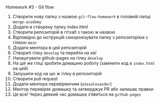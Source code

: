 Homework #3 - Git flow

1. Створити нову папку з назвою `git-flow-homework` в головній папці `merge-academy`
2. Додати в створену папку index.html
3. Створити репозиторій в гітхаб з такою ж назвою
4. Відповідно до інструкцій синхронізувати папку з репозиторієм з гілкою `main`
5. Додати ментора в цей репозиторій
6. Створиті гілку `develop` та перейти на неї
7. Налаштувати github-pages на гілку `develop`
8. На цій же гілці зробити домашню роботу (замінити код в `index.html` на цей)
9. Запушити код на цю ж гілку в репозиторій
10. Cтворити pull request
11. Додати ментора перевіряючим (`a1exalexander`)
12. Ментор перевіряє домашку та затверджує PR або залишає правки
13. Це все! Через деякий час домашка з’явиться на `github-pages`